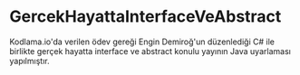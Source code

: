 # GercekHayattaInterfaceVeAbstract
Kodlama.io'da verilen ödev gereği Engin Demiroğ'un düzenlediği C# ile birlikte gerçek hayatta interface ve abstract konulu yayının Java uyarlaması yapılmıştır. 
